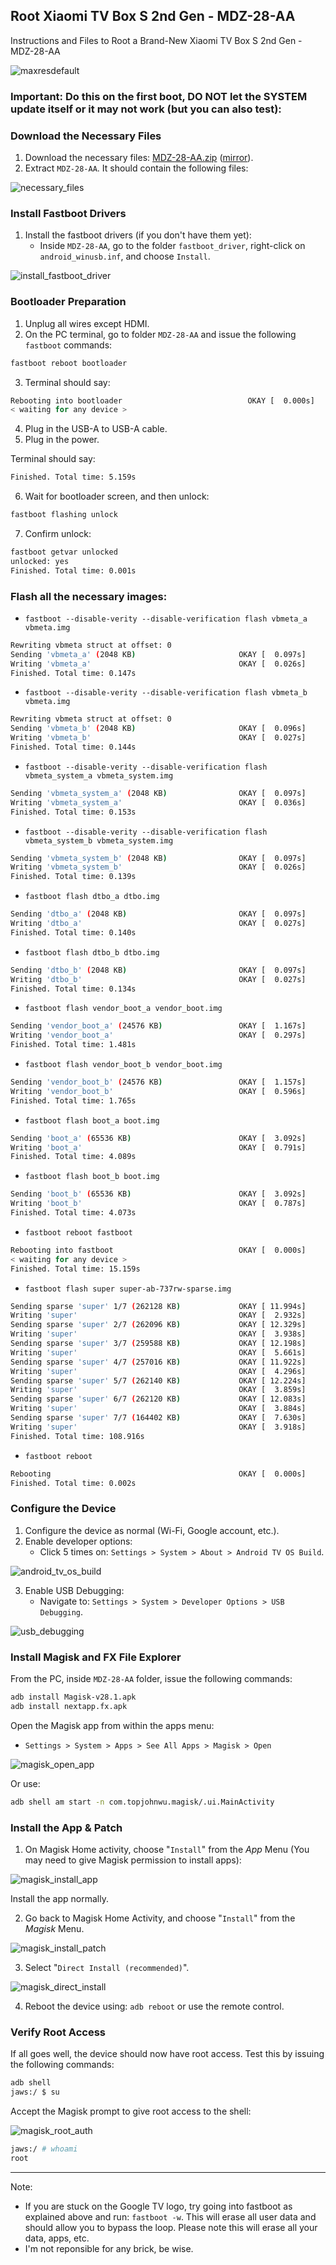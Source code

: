 ## Root Xiaomi TV Box S 2nd Gen - MDZ-28-AA
Instructions and Files to Root a Brand-New Xiaomi TV Box S 2nd Gen - MDZ-28-AA

![maxresdefault](https://github.com/user-attachments/assets/6eb5a8ba-3ce4-4565-b809-d74c8fbdabaa)

### Important: Do this on the first boot, DO NOT let the SYSTEM update itself or it may not work (but you can also test):

### Download the Necessary Files

1. Download the necessary files: [MDZ-28-AA.zip](https://www.mediafire.com/file/unpsu432truz652/MDZ-28-AA.zip/file)  ([mirror](https://11.to/MDZ-28-AA.zip)).
2. Extract `MDZ-28-AA`. It should contain the following files:

![necessary_files](https://github.com/user-attachments/assets/b3ceb176-90f5-4799-9955-17f93eceec1c)

### Install Fastboot Drivers

1. Install the fastboot drivers (if you don't have them yet):
   - Inside `MDZ-28-AA`, go to the folder `fastboot_driver`, right-click on `android_winusb.inf`, and choose `Install`.

![install_fastboot_driver](https://github.com/user-attachments/assets/5a326fbb-7d08-4e2c-b30b-383fc6e13f48)

### Bootloader Preparation

1. Unplug all wires except HDMI.
2. On the PC terminal, go to folder `MDZ-28-AA` and issue the following `fastboot` commands:

```bash
fastboot reboot bootloader
```

3. Terminal should say:

```bash
Rebooting into bootloader                            OKAY [  0.000s]
< waiting for any device >
```

4. Plug in the USB-A to USB-A cable.
5. Plug in the power.

Terminal should say:

```bash
Finished. Total time: 5.159s
```

6. Wait for bootloader screen, and then unlock:

```bash
fastboot flashing unlock
```

7. Confirm unlock:

```bash
fastboot getvar unlocked
unlocked: yes
Finished. Total time: 0.001s
```

### Flash all the necessary images:

 - `fastboot --disable-verity --disable-verification flash vbmeta_a vbmeta.img`

```bash
Rewriting vbmeta struct at offset: 0
Sending 'vbmeta_a' (2048 KB)                       OKAY [  0.097s]
Writing 'vbmeta_a'                                 OKAY [  0.026s]
Finished. Total time: 0.147s
```

 - `fastboot --disable-verity --disable-verification flash vbmeta_b vbmeta.img`

```bash
Rewriting vbmeta struct at offset: 0
Sending 'vbmeta_b' (2048 KB)                       OKAY [  0.096s]
Writing 'vbmeta_b'                                 OKAY [  0.027s]
Finished. Total time: 0.144s
```

 - `fastboot --disable-verity --disable-verification flash vbmeta_system_a vbmeta_system.img`

```bash
Sending 'vbmeta_system_a' (2048 KB)                OKAY [  0.097s]
Writing 'vbmeta_system_a'                          OKAY [  0.036s]
Finished. Total time: 0.153s
```

 - `fastboot --disable-verity --disable-verification flash vbmeta_system_b vbmeta_system.img`

```bash
Sending 'vbmeta_system_b' (2048 KB)                OKAY [  0.097s]
Writing 'vbmeta_system_b'                          OKAY [  0.026s]
Finished. Total time: 0.139s
```

 - `fastboot flash dtbo_a dtbo.img`

```bash
Sending 'dtbo_a' (2048 KB)                         OKAY [  0.097s]
Writing 'dtbo_a'                                   OKAY [  0.027s]
Finished. Total time: 0.140s
```

 - `fastboot flash dtbo_b dtbo.img`

```bash
Sending 'dtbo_b' (2048 KB)                         OKAY [  0.097s]
Writing 'dtbo_b'                                   OKAY [  0.027s]
Finished. Total time: 0.134s
```

 - `fastboot flash vendor_boot_a vendor_boot.img`

```bash
Sending 'vendor_boot_a' (24576 KB)                 OKAY [  1.167s]
Writing 'vendor_boot_a'                            OKAY [  0.297s]
Finished. Total time: 1.481s
```

 - `fastboot flash vendor_boot_b vendor_boot.img`

```bash
Sending 'vendor_boot_b' (24576 KB)                 OKAY [  1.157s]
Writing 'vendor_boot_b'                            OKAY [  0.596s]
Finished. Total time: 1.765s
```

 - `fastboot flash boot_a boot.img`

```bash
Sending 'boot_a' (65536 KB)                        OKAY [  3.092s]
Writing 'boot_a'                                   OKAY [  0.791s]
Finished. Total time: 4.089s
```

 - `fastboot flash boot_b boot.img`

```bash
Sending 'boot_b' (65536 KB)                        OKAY [  3.092s]
Writing 'boot_b'                                   OKAY [  0.787s]
Finished. Total time: 4.073s
```

 - `fastboot reboot fastboot`

```bash
Rebooting into fastboot                            OKAY [  0.000s]
< waiting for any device >
Finished. Total time: 15.159s
```

 - `fastboot flash super super-ab-737rw-sparse.img`

```bash
Sending sparse 'super' 1/7 (262128 KB)             OKAY [ 11.994s]
Writing 'super'                                    OKAY [  2.932s]
Sending sparse 'super' 2/7 (262096 KB)             OKAY [ 12.329s]
Writing 'super'                                    OKAY [  3.938s]
Sending sparse 'super' 3/7 (259588 KB)             OKAY [ 12.198s]
Writing 'super'                                    OKAY [  5.661s]
Sending sparse 'super' 4/7 (257016 KB)             OKAY [ 11.922s]
Writing 'super'                                    OKAY [  4.296s]
Sending sparse 'super' 5/7 (262140 KB)             OKAY [ 12.224s]
Writing 'super'                                    OKAY [  3.859s]
Sending sparse 'super' 6/7 (262120 KB)             OKAY [ 12.083s]
Writing 'super'                                    OKAY [  3.884s]
Sending sparse 'super' 7/7 (164402 KB)             OKAY [  7.630s]
Writing 'super'                                    OKAY [  3.918s]
Finished. Total time: 108.916s
```

 - `fastboot reboot`

```bash
Rebooting                                          OKAY [  0.000s]
Finished. Total time: 0.002s
```

### Configure the Device

1. Configure the device as normal (Wi-Fi, Google account, etc.).
2. Enable developer options:
   - Click 5 times on: `Settings > System > About > Android TV OS Build`.

![android_tv_os_build](https://github.com/user-attachments/assets/292d7cfc-b804-40e5-b0d3-0dc4e1debc76)

3. Enable USB Debugging:
   - Navigate to: `Settings > System > Developer Options > USB Debugging`.

![usb_debugging](https://github.com/user-attachments/assets/71ce37d1-6eb2-44a1-89e9-fd401948271a)


### Install Magisk and FX File Explorer

From the PC, inside `MDZ-28-AA` folder, issue the following commands:

```bash
adb install Magisk-v28.1.apk
adb install nextapp.fx.apk
```

Open the Magisk app from within the apps menu:
- `Settings > System > Apps > See All Apps > Magisk > Open`

![magisk_open_app](https://github.com/user-attachments/assets/af1d3c87-d1a1-4be9-9d86-e43c221c4a40)


Or use:

```bash
adb shell am start -n com.topjohnwu.magisk/.ui.MainActivity
```

### Install the App & Patch

1. On Magisk Home activity, choose "`Install`" from the *App* Menu (You may need to give Magisk permission to install apps):

![magisk_install_app](https://github.com/user-attachments/assets/681d93b1-ad8d-4c7e-bae0-b254d5c275a7)

Install the app normally.

2. Go back to Magisk Home Activity, and choose "`Install`" from the *Magisk* Menu.

![magisk_install_patch](https://github.com/user-attachments/assets/46280b19-329a-4014-aa44-3e63b98b7454)

3. Select "`Direct Install (recommended)`".

![magisk_direct_install](https://github.com/user-attachments/assets/b75461e6-3936-4359-9c84-30154b196153)

4. Reboot the device using: `adb reboot` or use the remote control.

### Verify Root Access

If all goes well, the device should now have root access. Test this by issuing the following commands:

```bash
adb shell
jaws:/ $ su
```

Accept the Magisk prompt to give root access to the shell:

![magisk_root_auth](https://github.com/user-attachments/assets/f82fa546-70f6-4fe1-8027-f09a812a3456)

```bash
jaws:/ # whoami
root
```

----

Note:

 - If you are stuck on the Google TV logo, try going into fastboot as explained above and run: `fastboot -w`. This will erase all user data and should allow you to bypass the loop. Please note this will erase all your data, apps, etc.
 - I'm not reponsible for any brick, be wise.

